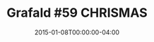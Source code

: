---
title: "Grafald #59 CHRISMAS"
type: "image"
date: 2015-01-08T00:00:00-04:00
draft: false
categories: ["Projects"]
image_path: "../img/2015/59.png"
alt_text: ""
is_subpage: true
---
